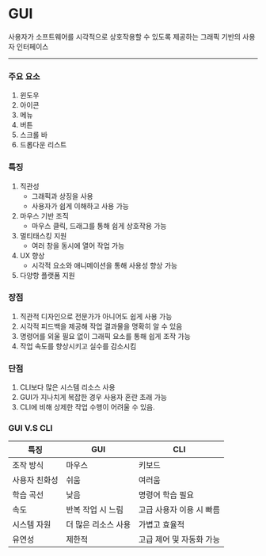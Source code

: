 # GUI

사용자가 소프트웨어를 시각적으로 상호작용할 수 있도록 제공하는 그래픽 기반의 사용자 인터페이스

---

### 주요 요소
1. 윈도우
2. 아이콘
3. 메뉴
4. 버튼
5. 스크롤 바
6. 드롭다운 리스트

### 특징
1. 직관성
    - 그래픽과 상징을 사용
    - 사용자가 쉽게 이해하고 사용 가능
2. 마우스 기반 조직
    - 마우스 클릭, 드래그를 통해 쉽게 상호작용 가능
3. 멀티태스킹 지원
    - 여러 창을 동시에 열어 작업 가능
4. UX 향상
    - 시각적 요소와 애니메이션을 통해 사용성 향상 가능
5. 다양항 플랫폼 지원

### 장점
1. 직관적 디자인으로 전문가가 아니어도 쉽게 사용 가능
2. 시각적 피드백을 제공해 작업 결과물을 명확히 알 수 있음
3. 명령어를 외울 필요 없이 그래픽 요소를 통해 쉽게 조작 가능
4. 작업 속도를 향상시키고 실수를 감소시킴

### 단점
1. CLI보다 많은 시스템 리소스 사용
2. GUI가 지나치게 복잡한 경우 사용자 혼란 초래 가능
3. CLI에 비해 상제한 작업 수행이 어려울 수 있음.

### GUI  V.S  CLI
| 특징 | GUI | CLI |
|---|---|---|
| 조작 방식 | 마우스 | 키보드 |
| 사용자 친화성 | 쉬움 | 여러움 |
| 학습 곡선 | 낮음 | 명령어 학습 필요 |
| 속도 | 반복 작업 시 느림 | 고급 사용자 이용 시 빠름 |
| 시스템 자원 | 더 많은 리소스 사용 | 가볍고 효율적 |
| 유연성 | 제한적 | 고급 제어 및 자동화 가능 |
